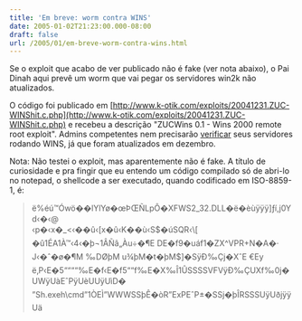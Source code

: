 ```yaml
---
title: 'Em breve: worm contra WINS'
date: 2005-01-02T21:23:00.000-08:00
draft: false
url: /2005/01/em-breve-worm-contra-wins.html
---
```


Se o exploit que acabo de ver publicado não é fake (ver nota abaixo), o Pai Dinah aqui prevê um worm que vai pegar os servidores win2k não atualizados.  
  
O código foi publicado em [http://www.k-otik.com/exploits/20041231.ZUC-WINShit.c.php](http://www.k-otik.com/exploits/20041231.ZUC-WINShit.c.php) e recebeu a descrição "ZUCWins 0.1 - Wins 2000 remote root exploit". Admins competentes nem precisarão [verificar](http://www.microsoft.com/technet/security/bulletin/MS04-045.mspx) seus servidores rodando WINS, já que foram atualizados em dezembro.  
  
Nota: Não testei o exploit, mas aparentemente não é fake. A título de curiosidade e pra fingir que eu entendo um código compilado só de abri-lo no notepad, o shellcode a ser executado, quando codificado em ISO-8859-1, é:  

> ë%éú™Ówö��lYlYø�œÞŒÑLpÔ�XFWS2\_32.DLL�ë�èùÿÿÿ\]ƒí,j0Yd‹�‹@  
> ‹p�­‹x�\_<‹��û‹\[x�û‹K��ù‹S$�úSQR‹\[ �û1ÉA1À™‹4‹�þ¬1ÂÑâ„Àu÷�¶E DE�f9�uáf1�ZX^VPR+N�A�· J‹�ˆ�ø�¶M ‰DØþM u¾þM�t�þM$\]�SÿÐ‰Çj�XˆE €Ey ë‚P‹E�5““““‰E�f‹E�f5““f‰E�X‰Î1ÛSSSSVFVÿÐ‰ÇUXf‰0j�UWÿUàEˆPÿUèUUÿUìD� ”Sh.exeh\\cmd”1ÒEÌ”WWWSSþÊ�òR”ExPEˆP±�SSj�þÎRSSSUÿUðjÿÿUä